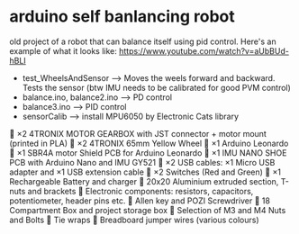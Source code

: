 # arduino self banlancing robot

old project of a robot that can balance itself using pid control. Here's an example of what it looks like: https://www.youtube.com/watch?v=aUbBUd-hBLI

-   test_WheelsAndSensor --> Moves the weels forward and backward. Tests the sensor (btw IMU needs to be calibrated for good PVM control)
-   balance.ino, balance2.ino --> PD control
-   balance3.ino --> PID control
-   sensorCalib --> install MPU6050 by Electronic Cats library


 ×2 4TRONIX MOTOR GEARBOX with JST connector + motor mount (printed in PLA)
 ×2 4TRONIX 65mm Yellow Wheel
 ×1 Arduino Leonardo
 ×1 SBR4A motor Shield PCB for Arduino Leonardo
 ×1 IMU NANO SHOE PCB with Arduino Nano and IMU GY521
 ×2 USB cables: ×1 Micro USB adapter and ×1 USB extension cable
 ×2 Switches (Red and Green)
 ×1 Rechargeable Battery and charger
 20x20 Aluminium extruded section, T-nuts and brackets
 Electronic components: resistors, capacitors, potentiometer, header pins etc.
 Allen key and POZI Screwdriver
 18 Compartment Box and project storage box
 Selection of M3 and M4 Nuts and Bolts
 Tie wraps
 Breadboard jumper wires (various colours)
